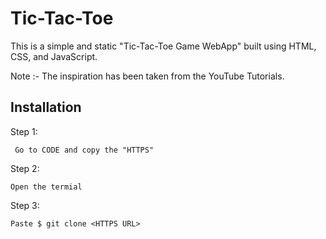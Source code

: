 
# Tic-Tac-Toe 
This is a simple and static "Tic-Tac-Toe Game WebApp" built using HTML, CSS, and JavaScript.


Note :- The inspiration has been taken from the YouTube Tutorials.




## Installation

Step 1:

```
 Go to CODE and copy the "HTTPS"
```
Step 2:
```
Open the termial 
```
Step 3:
```
Paste $ git clone <HTTPS URL>
```    
